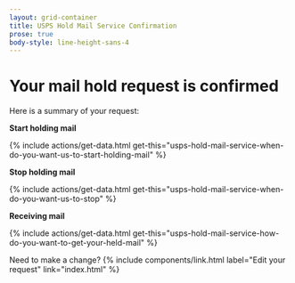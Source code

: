 ```yaml
---
layout: grid-container
title: USPS Hold Mail Service Confirmation
prose: true
body-style: line-height-sans-4
---
```


# Your mail hold request is confirmed

Here is a summary of your request:

**Start holding mail**

{% include actions/get-data.html get-this="usps-hold-mail-service-when-do-you-want-us-to-start-holding-mail" %}

**Stop holding mail**

{% include actions/get-data.html get-this="usps-hold-mail-service-when-do-you-want-us-to-stop" %}

**Receiving mail**

{% include actions/get-data.html get-this="usps-hold-mail-service-how-do-you-want-to-get-your-held-mail" %}

Need to make a change? {% include components/link.html label="Edit your request" link="index.html" %}